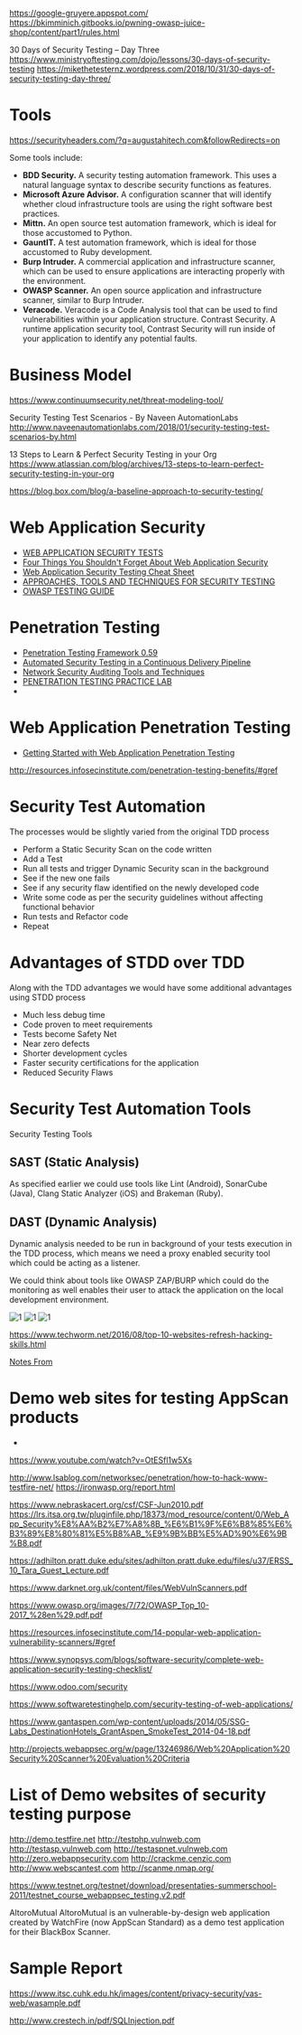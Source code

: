 https://google-gruyere.appspot.com/
https://bkimminich.gitbooks.io/pwning-owasp-juice-shop/content/part1/rules.html

30 Days of Security Testing – Day Three
https://www.ministryoftesting.com/dojo/lessons/30-days-of-security-testing
https://mikethetesternz.wordpress.com/2018/10/31/30-days-of-security-testing-day-three/

# Tools

https://securityheaders.com/?q=augustahitech.com&followRedirects=on

Some tools include:

* **BDD Security.** A security testing automation framework. This uses a natural language syntax to describe security functions as features.
* **Microsoft Azure Advisor.** A configuration scanner that will identify whether cloud infrastructure tools are using the right software best practices.
* **Mittn.** An open source test automation framework, which is ideal for those accustomed to Python.
* **GauntIT.** A test automation framework, which is ideal for those accustomed to Ruby development.
* **Burp Intruder.** A commercial application and infrastructure scanner, which can be used to ensure applications are interacting properly with the environment.
* **OWASP Scanner.** An open source application and infrastructure scanner, similar to Burp Intruder.
* **Veracode.** Veracode is a Code Analysis tool that can be used to find vulnerabilities within your application structure.
Contrast Security. A runtime application security tool, Contrast Security will run inside of your application to identify any potential faults.


# Business Model
https://www.continuumsecurity.net/threat-modeling-tool/

Security Testing Test Scenarios - By Naveen AutomationLabs
http://www.naveenautomationlabs.com/2018/01/security-testing-test-scenarios-by.html


13 Steps to Learn & Perfect Security Testing in your Org
https://www.atlassian.com/blog/archives/13-steps-to-learn-perfect-security-testing-in-your-org


https://blog.box.com/blog/a-baseline-approach-to-security-testing/

# Web Application Security
* [WEB APPLICATION SECURITY TESTS](http://www.amanhardikar.com/mindmaps/webapptest.html)
* [Four Things You Shouldn't Forget About Web Application Security](http://www.ehacking.net/2016/05/4-things-not-to-forget-web-application-security.html)
* [Web Application Security Testing Cheat Sheet](https://www.owasp.org/index.php/Web_Application_Security_Testing_Cheat_Sheet)
* [APPROACHES, TOOLS AND TECHNIQUES FOR SECURITY TESTING](http://www.3pillarglobal.com/insights/approaches-tools-techniques-for-security-testing)
* [OWASP TESTING GUIDE](https://www.owasp.org/images/5/56/OWASP_Testing_Guide_v3.pdf)

# Penetration Testing
* [Penetration Testing Framework 0.59](http://www.vulnerabilityassessment.co.uk/Penetration%20Test.html)
* [Automated Security Testing in a Continuous Delivery Pipeline](http://devops.com/2015/04/06/automated-security-testing-continuous-delivery-pipeline/)
* [Network Security Auditing Tools and Techniques](http://www.ciscopress.com/articles/article.asp?p=1606900&seqNum=4)
* [PENETRATION TESTING PRACTICE LAB](https://www.amanhardikar.com/mindmaps/Practice.html)
* 
# Web Application Penetration Testing
* [Getting Started with Web Application Penetration Testing](http://www.softwaretestinghelp.com/getting-started-with-web-application-penetration-testing/)

http://resources.infosecinstitute.com/penetration-testing-benefits/#gref

# Security Test Automation

The processes would be slightly varied from the original TDD process
* Perform a Static Security Scan on the code written
* Add a Test
* Run all tests and trigger Dynamic Security scan in the background
* See if the new one fails
* See if any security flaw identified on the newly developed code
* Write some code as per the security guidelines without affecting functional behavior
* Run tests and Refactor code
* Repeat

# Advantages of STDD over TDD
Along with the TDD advantages we would have some additional advantages using STDD process
* Much less debug time
* Code proven to meet requirements
* Tests become Safety Net
* Near zero defects
* Shorter development cycles
* Faster security certifications for the application
* Reduced Security Flaws


# Security Test Automation Tools 

Security Testing Tools

## SAST (Static Analysis)

As specified earlier we could use tools like Lint (Android), SonarCube (Java), Clang Static Analyzer (iOS) and Brakeman (Ruby).

## DAST (Dynamic Analysis)

Dynamic analysis needed to be run in background of your tests execution in the TDD process, which means we need a proxy enabled security tool which could be acting as a listener.

We could think about tools like OWASP ZAP/BURP which could do the monitoring as well enables their user to attack the application on the local development environment.

![1](https://media.licdn.com/mpr/mpr/AAEAAQAAAAAAAAeDAAAAJGRmYmFkNGUxLWQwZjktNGViNS1hYThmLTNlZTY3ZDFlNzNmMw.png)
![1](https://media.licdn.com/mpr/mpr/AAEAAQAAAAAAAAdEAAAAJDYzNzI4NjJhLTJlYmQtNDM1Mi04NjM2LTgxMjkyZmY2OTEwOA.png)
![1](https://media.licdn.com/mpr/mpr/AAEAAQAAAAAAAAlhAAAAJGUxOTIzYmJiLTMyOWQtNDQyNi1iNWFlLTk4MTMzZjA3ODZkNg.png)

https://www.techworm.net/2016/08/top-10-websites-refresh-hacking-skills.html

[Notes From](https://www.linkedin.com/pulse/security-test-driven-development-stdd-surendran-ethiraj)



# Demo web sites for testing AppScan products
* [](https://www-01.ibm.com/support/docview.wss?uid=swg21288823)


https://www.youtube.com/watch?v=OtESfl1w5Xs

http://www.lsablog.com/networksec/penetration/how-to-hack-www-testfire-net/
https://ironwasp.org/report.html

https://www.nebraskacert.org/csf/CSF-Jun2010.pdf
https://lrs.itsa.org.tw/pluginfile.php/18373/mod_resource/content/0/Web_App_Security%E8%AA%B2%E7%A8%8B_%E6%B1%9F%E6%B8%85%E6%B3%89%E8%80%81%E5%B8%AB_%E9%9B%BB%E5%AD%90%E6%9B%B8.pdf

https://adhilton.pratt.duke.edu/sites/adhilton.pratt.duke.edu/files/u37/ERSS_10_Tara_Guest_Lecture.pdf

https://www.darknet.org.uk/content/files/WebVulnScanners.pdf


https://www.owasp.org/images/7/72/OWASP_Top_10-2017_%28en%29.pdf.pdf

https://resources.infosecinstitute.com/14-popular-web-application-vulnerability-scanners/#gref


https://www.synopsys.com/blogs/software-security/complete-web-application-security-testing-checklist/

https://www.odoo.com/security


https://www.softwaretestinghelp.com/security-testing-of-web-applications/

https://www.gantaspen.com/wp-content/uploads/2014/05/SSG-Labs_DestinationHotels_GrantAspen_SmokeTest_2014-04-18.pdf


http://projects.webappsec.org/w/page/13246986/Web%20Application%20Security%20Scanner%20Evaluation%20Criteria


# List of Demo websites of security testing purpose
http://demo.testfire.net
http://testphp.vulnweb.com
http://testasp.vulnweb.com
http://testaspnet.vulnweb.com
http://zero.webappsecurity.com
http://crackme.cenzic.com
http://www.webscantest.com
http://scanme.nmap.org/


https://www.testnet.org/testnet/download/presentaties-summerschool-2011/testnet_course_webappsec_testing.v2.pdf


AltoroMutual
AltoroMutual is an vulnerable-by-design web application created by WatchFire (now AppScan Standard) as a demo test application for their BlackBox Scanner.

# Sample Report
https://www.itsc.cuhk.edu.hk/images/content/privacy-security/vas-web/wasample.pdf


http://www.crestech.in/pdf/SQLInjection.pdf

